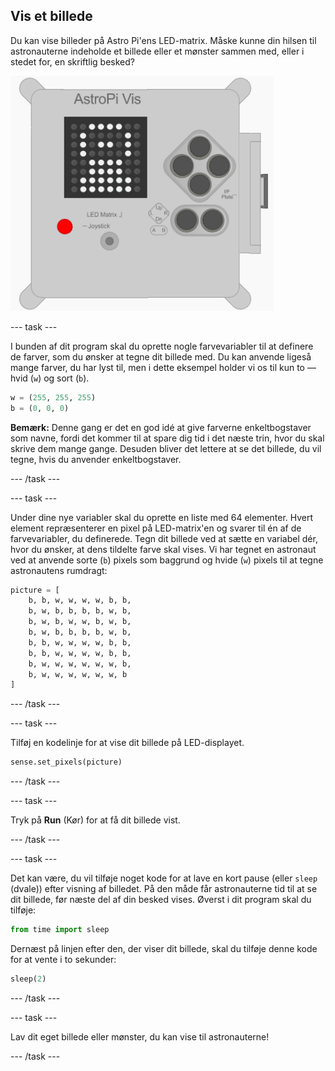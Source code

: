 ## Vis et billede

Du kan vise billeder på Astro Pi'ens LED-matrix. Måske kunne din hilsen til astronauterne indeholde et billede eller et mønster sammen med, eller i stedet for, en skriftlig besked?

![Astronaut](images/astronaut-pic.png)

--- task ---

I bunden af dit program skal du oprette nogle farvevariabler til at definere de farver, som du ønsker at tegne dit billede med. Du kan anvende ligeså mange farver, du har lyst til, men i dette eksempel holder vi os til kun to — hvid (`w`) og sort (`b`).

```python
w = (255, 255, 255)
b = (0, 0, 0)
```

**Bemærk:** Denne gang er det en god idé at give farverne enkeltbogstaver som navne, fordi det kommer til at spare dig tid i det næste trin, hvor du skal skrive dem mange gange. Desuden bliver det lettere at se det billede, du vil tegne, hvis du anvender enkeltbogstaver.

--- /task ---

--- task ---

Under dine nye variabler skal du oprette en liste med 64 elementer. Hvert element repræsenterer en pixel på LED-matrix'en og svarer til én af de farvevariabler, du definerede. Tegn dit billede ved at sætte en variabel dér, hvor du ønsker, at dens tildelte farve skal vises. Vi har tegnet en astronaut ved at anvende sorte (`b`) pixels som baggrund og hvide (`w`) pixels til at tegne astronautens rumdragt:

```python
picture = [
    b, b, w, w, w, w, b, b,
    b, w, b, b, b, b, w, b,
    b, w, b, w, w, b, w, b,
    b, w, b, b, b, b, w, b,
    b, b, w, w, w, w, b, b,
    b, b, w, w, w, w, b, b,
    b, w, w, w, w, w, w, b,
    b, w, w, w, w, w, w, b
]
```

--- /task ---

--- task ---

Tilføj en kodelinje for at vise dit billede på LED-displayet.

```python
sense.set_pixels(picture)
```

--- /task ---

--- task ---

Tryk på **Run** (Kør) for at få dit billede vist.

--- /task ---

--- task ---

Det kan være, du vil tilføje noget kode for at lave en kort pause (eller `sleep` (dvale)) efter visning af billedet. På den måde får astronauterne tid til at se dit billede, før næste del af din besked vises. Øverst i dit program skal du tilføje:

```python
from time import sleep
```

Dernæst på linjen efter den, der viser dit billede, skal du tilføje denne kode for at vente i to sekunder:

```python
sleep(2)
```

--- /task ---

--- task ---

Lav dit eget billede eller mønster, du kan vise til astronauterne!

--- /task ---